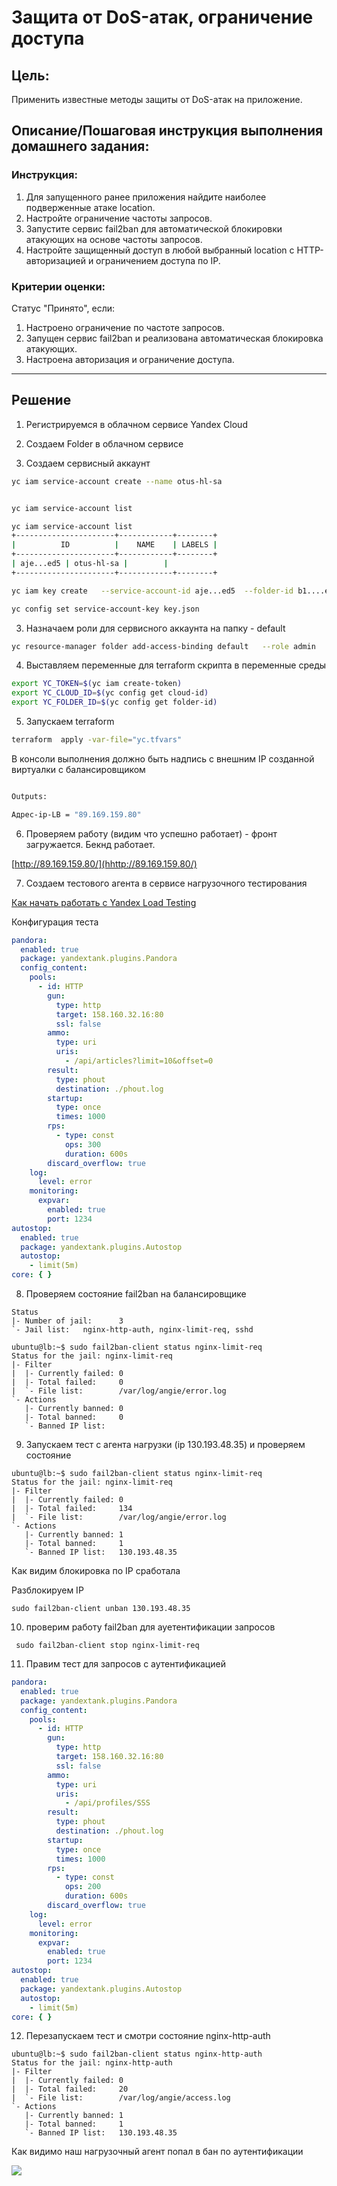 # Защита от DoS-атак, ограничение доступа

## Цель:

Применить известные методы защиты от DoS-атак на приложение.

## Описание/Пошаговая инструкция выполнения домашнего задания:

### Инструкция:

1. Для запущенного ранее приложения найдите наиболее подверженные атаке location.
2. Настройте ограничение частоты запросов.
3. Запустите сервис fail2ban для автоматической блокировки атакующих на основе частоты запросов.
4. Настройте защищенный доступ в любой выбранный location с HTTP-авторизацией и ограничением доступа по IP.

### Критерии оценки:

Статус "Принято", если:

1. Настроено ограничение по частоте запросов.
2. Запущен сервис fail2ban и реализована автоматическая блокировка атакующих.
3. Настроена авторизация и ограничение доступа.

---  

## Решение

1. Регистрируемся в облачном сервисе Yandex Cloud

2. Создаем Folder в облачном сервисе

2. Создаем сервисный аккаунт

```sh
yc iam service-account create --name otus-hl-sa


yc iam service-account list

yc iam service-account list                                                                                                                                                                                                                                                                                       
+----------------------+------------+--------+
|          ID          |    NAME    | LABELS |
+----------------------+------------+--------+
| aje...ed5 | otus-hl-sa |        |
+----------------------+------------+--------+

yc iam key create   --service-account-id aje...ed5  --folder-id b1....et2   --output key.json

yc config set service-account-key key.json


```

3. Назначаем роли для сервисного аккаунта на папку - default

```sh
yc resource-manager folder add-access-binding default   --role admin   --subject serviceAccount:aje...ed5
```

4. Выставляем переменные для terraform скрипта в переменные среды

```sh
export YC_TOKEN=$(yc iam create-token)
export YC_CLOUD_ID=$(yc config get cloud-id)
export YC_FOLDER_ID=$(yc config get folder-id)                                                
```

5. Запускаем terraform

``` sh
terraform  apply -var-file="yc.tfvars"                 
```

В консоли выполнения должно быть надпись с внешним IP созданной виртуалки c балансировщиком

```sh

Outputs:

Адрес-ip-LB = "89.169.159.80"

```

6. Проверяем работу (видим что успешно работает) - фронт загружается. Бекнд работает.

[http://89.169.159.80/](hhttp://89.169.159.80/)

7. Создаем тестового агента в сервисе нагрузочного тестирования

[Как начать работать с Yandex Load Testing](https://yandex.cloud/ru/docs/load-testing/quickstart?from=int-console-help-center-or-nav)

Конфигурация теста

```yaml
pandora:
  enabled: true
  package: yandextank.plugins.Pandora
  config_content:
    pools:
      - id: HTTP
        gun:
          type: http
          target: 158.160.32.16:80
          ssl: false
        ammo:
          type: uri
          uris:
            - /api/articles?limit=10&offset=0
        result:
          type: phout
          destination: ./phout.log
        startup:
          type: once
          times: 1000
        rps:
          - type: const
            ops: 300
            duration: 600s
        discard_overflow: true
    log:
      level: error
    monitoring:
      expvar:
        enabled: true
        port: 1234
autostop:
  enabled: true
  package: yandextank.plugins.Autostop
  autostop:
    - limit(5m)
core: { }

```

8. Проверяем состояние fail2ban на балансировщике

```SH
Status
|- Number of jail:      3
`- Jail list:   nginx-http-auth, nginx-limit-req, sshd
```

```SH
ubuntu@lb:~$ sudo fail2ban-client status nginx-limit-req
Status for the jail: nginx-limit-req
|- Filter
|  |- Currently failed: 0
|  |- Total failed:     0
|  `- File list:        /var/log/angie/error.log
`- Actions
   |- Currently banned: 0
   |- Total banned:     0
   `- Banned IP list:   

```

9. Запускаем тест с агента нагрузки (ip 130.193.48.35) и проверяем состояние

```SH
ubuntu@lb:~$ sudo fail2ban-client status nginx-limit-req
Status for the jail: nginx-limit-req
|- Filter
|  |- Currently failed: 0
|  |- Total failed:     134
|  `- File list:        /var/log/angie/error.log
`- Actions
   |- Currently banned: 1
   |- Total banned:     1
   `- Banned IP list:   130.193.48.35

```

Как видим блокировка по IP сработала

Разблокируем IP

```SH
sudo fail2ban-client unban 130.193.48.35
```

10. проверим работу fail2ban для ауетентификации запросов

```SH
 sudo fail2ban-client stop nginx-limit-req

```

11. Правим тест для запросов с аутентификацией

```yaml
pandora:
  enabled: true
  package: yandextank.plugins.Pandora
  config_content:
    pools:
      - id: HTTP
        gun:
          type: http
          target: 158.160.32.16:80
          ssl: false
        ammo:
          type: uri
          uris:
            - /api/profiles/SSS
        result:
          type: phout
          destination: ./phout.log
        startup:
          type: once
          times: 1000
        rps:
          - type: const
            ops: 200
            duration: 600s
        discard_overflow: true
    log:
      level: error
    monitoring:
      expvar:
        enabled: true
        port: 1234
autostop:
  enabled: true
  package: yandextank.plugins.Autostop
  autostop:
    - limit(5m)
core: { }

```

12. Перезапускаем тест и смотри состояние nginx-http-auth

```SH
ubuntu@lb:~$ sudo fail2ban-client status nginx-http-auth
Status for the jail: nginx-http-auth
|- Filter
|  |- Currently failed: 0
|  |- Total failed:     20
|  `- File list:        /var/log/angie/access.log
`- Actions
   |- Currently banned: 1
   |- Total banned:     1
   `- Banned IP list:   130.193.48.35

```

Как видимо наш нагрузочный агент попал в бан по аутентификации

![](https://icdn.lenta.ru/images/2021/10/21/11/20211021110546130/wide_16_9_da1f40493378e3e394057e8c97def081.jpeg)
